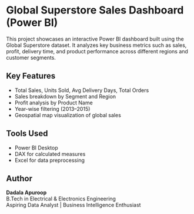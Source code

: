 # Global Superstore Sales Dashboard (Power BI)

This project showcases an interactive Power BI dashboard built using the Global Superstore dataset. It analyzes key business metrics such as sales, profit, delivery time, and product performance across different regions and customer segments.

## Key Features
- Total Sales, Units Sold, Avg Delivery Days, Total Orders
- Sales breakdown by Segment and Region
- Profit analysis by Product Name
- Year-wise filtering (2013–2015)
- Geospatial map visualization of global sales

## Tools Used
- Power BI Desktop
- DAX for calculated measures
- Excel for data preprocessing

## Author
**Dadala Apuroop**  
B.Tech in Electrical & Electronics Engineering  
Aspiring Data Analyst | Business Intelligence Enthusiast
